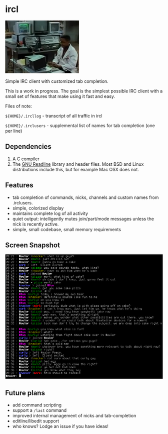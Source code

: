 ircl
====

![](https://github.com/ccstolley/misc/blob/master/img/ircl.png)

Simple IRC client with customized tab completion.


This is a work in progress. The goal is the simplest possible IRC
client with a small set of features that make using it fast and
easy.

Files of note:

`${HOME}/.ircllog` - transcript of all traffic in ircl

`${HOME}/.irclusers` - supplemental list of names for tab completion (one per line)

Dependencies
------------

1. A C compiler
2. The [GNU Readline](http://www.gnu.org/software/readline/) library
and header files. Most BSD and Linux distributions include this,
but for example Mac OSX does not.

Features
--------

- tab completion of commands, nicks, channels and custom names from .irclusers. 
- simple, colorized display
- maintains complete log of all activity
- quiet output: intelligently mutes join/part/mode messages unless the nick is recently active.
- simple, small codebase, small memory requirements

Screen Snapshot
---------------
![](https://github.com/ccstolley/misc/blob/master/img/ircl_snap.png)

Future plans
------------

- add command scripting
- support a `/last` command
- improved internal management of nicks and tab-completion
- editline/libedit support
- who knows? Lodge an issue if you have ideas!

